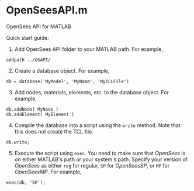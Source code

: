 # OpenSeesAPI.m
OpenSees API for MATLAB

Quick start guide:
1. Add OpenSees API folder to your MATLAB path. For example, 
```
addpath ../OSAPI/
```
2. Create a database object. For example, 
```
db = database('MyModel', 'MyName', 'MyTCLFile')
```
3. Add nodes, materials, elements, etc. to the database object. For example,
```
db.addNode( MyNode )
db.addElement( MyElement )
```
4. Compile the database into a script using the `write` method. Note that this does not create the TCL file.
```
db.write;
```
5. Execute the script using `exec`. You need to make sure that *OpenSees* is on either MATLAB's path or your system's path. Specify your version of *OpenSees* as either `reg` for regular, `SP` for *OpenSeesSP*, or `MP` for *OpenSeesMP*. For example,
```
exec(db, 'SP');
```
